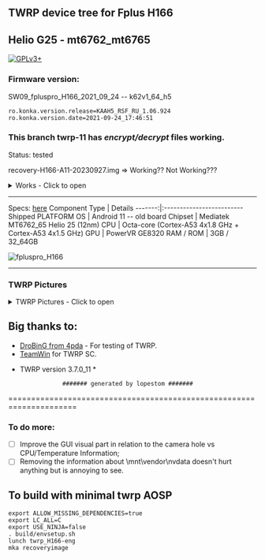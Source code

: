 ## TWRP device tree for Fplus H166
Helio G25 - mt6762_mt6765
---------------
[![GPLv3+](https://img.shields.io/badge/license-GPLv3+-red.svg)](https://www.gnu.org/licenses/gpl-3.0.html)

### Firmware version:
SW09_fpluspro_H166_2021_09_24 -- k62v1_64_h5

```
ro.konka.version.release=KAAH5_RSF_RU_1.06.924
ro.konka.version.date=2021-09-24_17:46:51
```
### This branch twrp-11 has ***encrypt/decrypt*** files working.

Status: tested

recovery-H166-A11-20230927.img => Working?? Not Working???

<details><summary>Works - Click to open</summary>
<p>

- [X] ADB
- [X] Decryption (Android 11)
- [X] Display
- [X] Fasbootd
- [X] Flashing
- [X] MTP
- [X] Sideload
- [X] USB OTG
- [X] Vibrator
</p>
</details>

------------------------------------

Specs: [here](https://www.imei.info/fr/phonedatabase/fplus-h166/)
Component Type | Details
-------:|:-------------------------
Shipped PLATFORM OS	 |  Android 11 -- old board
Chipset	     |  Mediatek MT6762_65 Helio 25 (12nm)
CPU	         |  Octa-core (Cortex-A53 4x1.8 GHz + Cortex-A53 4x1.5 GHz)
GPU	         |  PowerVR GE8320
RAM / ROM	         |  3GB / 32_64GB


![fpluspro_H166](https://market.marvel.ru/upload/resize_cache/webp/iblock/5fd/5fd279858b589b60688d41cb2e1f9ed5.webp)

---------------

### TWRP Pictures
<details><summary>TWRP Pictures - Click to open</summary>
<p>

![TWRP Menu](https://github.com/lopestom/twrp_device_fplus_H166/releases/download/Fplus_H166-SW09/IMG_20231016_191610-TWRP2.jpg)
</p>
</details>

## Big thanks to:
- [DroBinG from 4pda](https://4pda.to/forum/index.php?showuser=10661048) - For testing of TWRP.<br/>
- [TeamWin](https://github.com/TeamWin) for TWRP SC.
* TWRP version 3.7.0_11 *

                  ####### generated by lopestom #######
===================================================================== 

### To do more:
- [ ] Improve the GUI visual part in relation to the camera hole vs CPU/Temperature Information;
- [ ] Removing the information about \mnt\vendor\nvdata doesn't hurt anything but is annoying to see.

## To build with minimal twrp AOSP
```
export ALLOW_MISSING_DEPENDENCIES=true
export LC_ALL=C
export USE_NINJA=false
. build/envsetup.sh
lunch twrp_H166-eng
mka recoveryimage
```

